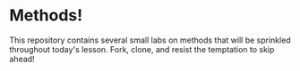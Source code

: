 # Methods!

This repository contains several small labs on methods that will be sprinkled throughout today's lesson. Fork, clone, and resist the temptation to skip ahead!
